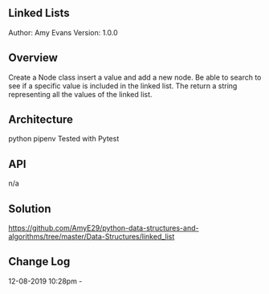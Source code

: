 ## Linked Lists
Author: Amy Evans Version: 1.0.0

## Overview
Create a Node class insert a value and add a new node. 
Be able to search to see if a specific value is included in the linked list. The return a string representing all the values of the linked list.

## Architecture
python pipenv Tested with Pytest

## API
n/a

## Solution
https://github.com/AmyE29/python-data-structures-and-algorithms/tree/master/Data-Structures/linked_list


## Change Log
12-08-2019 10:28pm - 
